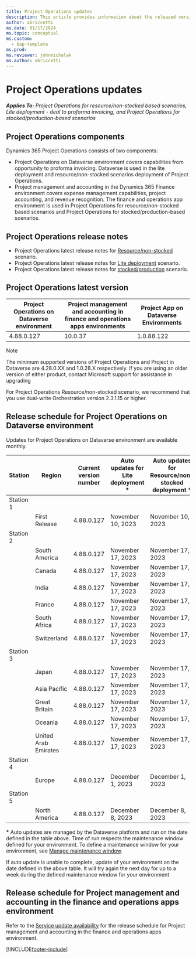 ```yaml
---
title: Project Operations updates
description: This article provides information about the released versions of Dynamics 365 Project Operations.
author: abriccetti
ms.date: 01/17/2024
ms.topic: conceptual
ms.custom: 
  - bap-template
ms.prod:
ms.reviewer: johnmichalak
ms.author: abriccetti
---
```


# Project Operations updates

_**Applies To:** Project Operations for resource/non-stocked based scenarios, Lite deployment - deal to proforma invoicing, and Project Operations for stocked/production-based scenarios_



## Project Operations components

Dynamics 365 Project Operations consists of two components:

- Project Operations on Dataverse environment covers capabilities from opportunity to proforma invoicing. Dataverse is used in the lite deployment and resource/non-stocked scenarios deployment of Project Operations.
- Project management and accounting in the Dynamics 365 Finance environment covers expense management capabilities, project accounting, and revenue recognition. The finance and operations app environment is used in Project Operations for resource/non-stocked based scenarios and Project Operations for stocked/production-based scenarios.

## Project Operations release notes
- Project Operations latest release notes for [Resource/non-stocked](whats-new-nov-2023-resource-based.md) scenario.
- Project Operations latest release notes for [Lite deployment](../pro/whats-new/whats-new-nov-2023-lite.md) scenario.
- Project Operations latest release notes for [stocked/production](../prod-pma/whats-new/whats-new-nov-2023-stocked.md) scenario.

## Project Operations latest version

| Project Operations on Dataverse environment | Project management and accounting in finance and operations apps environments | Project App on Dataverse Environments |
| --- | --- | --- |
| 4.88.0.127 | 10.0.37 | 1.0.88.122 |

> [!NOTE]
> The minimum supported versions of Project Operations and Project in Dataverse are 4.28.0.XX and 1.0.28.X respectively. If you are using an older version of either product, contact Microsoft support for assistance in upgrading

For Project Operations Resource/non-stocked scenario, we recommend that you use dual-write Orchestration version 2.3.1.15 or higher.

## Release schedule for Project Operations on Dataverse environment

Updates for Project Operations on Dataverse environment are available monthly. 

| Station | Region | Current version number | Auto updates for Lite deployment * | Auto updates for Resource/non-stocked deployment * | Next version number | Next version generally available |
|-----------|-----------------------|-----------------|--------------------|---------------------|---------------------|---------------------|
| Station 1 |   &nbsp;              |    &nbsp;       | &nbsp;             |      &nbsp;         |      &nbsp;         |      &nbsp;         |
|   &nbsp;  | First Release         |  4.88.0.127     | November 10, 2023   | November 10, 2023    | 4.89.0.171          | December 22, 2023   |
| Station 2 |   &nbsp;              |    &nbsp;       | &nbsp;             |      &nbsp;         |      &nbsp;         |      &nbsp;         |
|   &nbsp;  | South America         |  4.88.0.127     | November 17, 2023   | November 17, 2023    | 4.89.0.171          | December 22, 2023   |
|   &nbsp;  | Canada                |  4.88.0.127     | November 17, 2023   | November 17, 2023    | 4.89.0.171          | December 22, 2023   |
|   &nbsp;  | India                 |  4.88.0.127     | November 17, 2023   | November 17, 2023    | 4.89.0.171          | December 22, 2023   |
|   &nbsp;  | France                |  4.88.0.127     | November 17, 2023   | November 17, 2023    | 4.89.0.171          | December 22, 2023   |
|   &nbsp;  | South Africa          |  4.88.0.127     | November 17, 2023   | November 17, 2023    | 4.89.0.171          | December 22, 2023   |
|   &nbsp;  | Switzerland           |  4.88.0.127     | November 17, 2023   | November 17, 2023    | 4.89.0.171          | December 22, 2023   |
| Station 3 |      &nbsp;           |     &nbsp;      |     &nbsp;         |      &nbsp;         |      &nbsp;         |      &nbsp;         |
|   &nbsp;  | Japan                 |  4.88.0.127     | November 17, 2023   | November 17, 2023    | 4.89.0.171          | December 22, 2023   |
|   &nbsp;  | Asia Pacific          |  4.88.0.127     | November 17, 2023   | November 17, 2023    | 4.89.0.171          | December 22, 2023   |
|   &nbsp;  | Great Britain         |  4.88.0.127     | November 17, 2023   | November 17, 2023    | 4.89.0.171          | December 22, 2023   |
|   &nbsp;  | Oceania               |  4.88.0.127     | November 17, 2023   | November 17, 2023    | 4.89.0.171          | December 22, 2023    |
|   &nbsp;  | United Arab Emirates  |  4.88.0.127     | November 17, 2023   | November 17, 2023    | 4.89.0.171          | December 22, 2023   |
| Station 4 |     &nbsp;            |     &nbsp;      |     &nbsp;         |      &nbsp;         |      &nbsp;         |      &nbsp;         |
|   &nbsp;  | Europe                |  4.88.0.127     | December 1, 2023   | December 1, 2023    | 4.89.0.171          | January 05, 2024    |
| Station 5 |     &nbsp;            |     &nbsp;      |     &nbsp;         |      &nbsp;         |      &nbsp;         |      &nbsp;         |
|   &nbsp;  | North America         |  4.88.0.127     | December 8, 2023  | December 8, 2023   | 4.89.0.171          | January 12, 2024    |

__\*__ Auto updates are managed by the Dataverse platform and run on the date defined in the table above. Time of run respects the maintenance window defined for your environment. To define a maintenance window for your environment, see [Manage maintenance window](/power-platform/admin/manage-maintenance-window).

If auto update is unable to complete, update of your environment on the date defined in the above table. It will try again the next day for up to a week during the defined maintenance window for your environment

## Release schedule for Project management and accounting in the finance and operations apps environment

Refer to the [Service update availability](/dynamics365/fin-ops-core/fin-ops/get-started/public-preview-releases?toc=%2fdynamics365%2ffinance%2ftoc.json) for the release schedule for Project management and accounting in the finance and operations apps environment. 

[!INCLUDE[footer-include](../includes/footer-banner.md)]
